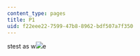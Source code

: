 ```yaml
---
content_type: pages
title: P1
uid: f22eee22-7599-47b8-8962-bdf507a7f350
---
```

stest as w![](https://pbs.twimg.com/media/E4OzGLfX0AoMeuD.jpg)e